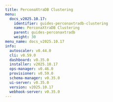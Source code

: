 ```yaml
---
title: PerconaXtraDB Clustering
menu:
  docs_v2025.10.17:
    identifier: guides-perconaxtradb-clustering
    name: PerconaXtraDB Clustering
    parent: guides-perconaxtradb
    weight: 30
menu_name: docs_v2025.10.17
info:
  autoscaler: v0.44.0
  cli: v0.59.0
  dashboard: v0.35.0
  installer: v2025.10.17
  ops-manager: v0.46.0
  provisioner: v0.59.0
  schema-manager: v0.35.0
  ui-server: v0.35.0
  version: v2025.10.17
  webhook-server: v0.35.0
---
```


